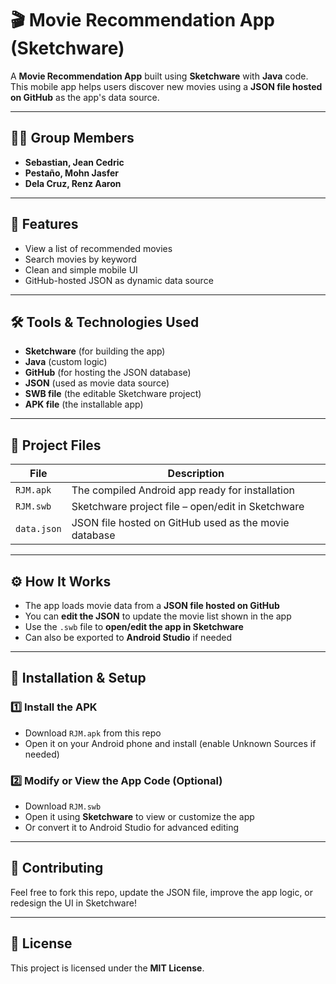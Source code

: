 # 🎬 Movie Recommendation App (Sketchware)

A **Movie Recommendation App** built using **Sketchware** with **Java** code. This mobile app helps users discover new movies using a **JSON file hosted on GitHub** as the app's data source.

---

## 👨‍💻 Group Members
- **Sebastian, Jean Cedric**
- **Pestaño, Mohn Jasfer**
- **Dela Cruz, Renz Aaron**

---

## 🚀 Features
- View a list of recommended movies
- Search movies by keyword
- Clean and simple mobile UI
- GitHub-hosted JSON as dynamic data source

---

## 🛠 Tools & Technologies Used
- **Sketchware** (for building the app)
- **Java** (custom logic)
- **GitHub** (for hosting the JSON database)
- **JSON** (used as movie data source)
- **SWB file** (the editable Sketchware project)
- **APK file** (the installable app)

---

## 📁 Project Files
| File | Description |
|------|-------------|
| `RJM.apk` | The compiled Android app ready for installation |
| `RJM.swb` | Sketchware project file – open/edit in Sketchware |
| `data.json`     | JSON file hosted on GitHub used as the movie database |

---

## ⚙️ How It Works
- The app loads movie data from a **JSON file hosted on GitHub**
- You can **edit the JSON** to update the movie list shown in the app
- Use the `.swb` file to **open/edit the app in Sketchware**
- Can also be exported to **Android Studio** if needed

---

## 📲 Installation & Setup

### 1️⃣ Install the APK
- Download `RJM.apk` from this repo
- Open it on your Android phone and install (enable Unknown Sources if needed)

### 2️⃣ Modify or View the App Code (Optional)
- Download `RJM.swb`
- Open it using **Sketchware** to view or customize the app
- Or convert it to Android Studio for advanced editing

---

## 🤝 Contributing
Feel free to fork this repo, update the JSON file, improve the app logic, or redesign the UI in Sketchware!

---

## 📜 License
This project is licensed under the **MIT License**.
